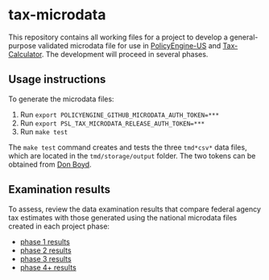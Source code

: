 # tax-microdata

This repository contains all working files for a project to develop a
general-purpose validated microdata file for use in
[PolicyEngine-US](https://github.com/PolicyEngine/policyengine-us) and
[Tax-Calculator](https://github.com/PSLmodels/Tax-Calculator).  The
development will proceed in several phases.

## Usage instructions

To generate the microdata files:

1. Run `export POLICYENGINE_GITHUB_MICRODATA_AUTH_TOKEN=***`
2. Run `export PSL_TAX_MICRODATA_RELEASE_AUTH_TOKEN=***`
3. Run `make test`

The `make test` command creates and tests the three `tmd*csv*` data
files, which are located in the `tmd/storage/output` folder.  The two
tokens can be obtained from [Don Boyd](mailto:donboyd5@gmail.com).

## Examination results

To assess, review the data examination results that compare federal
agency tax estimates with those generated using the national microdata
files created in each project phase:
* [phase 1 results](./tmd/examination/results1.md)
* [phase 2 results](./tmd/examination/results2.md)
* [phase 3 results](./tmd/examination/results3.md)
* [phase 4+ results](./tmd/examination/results4.md)

